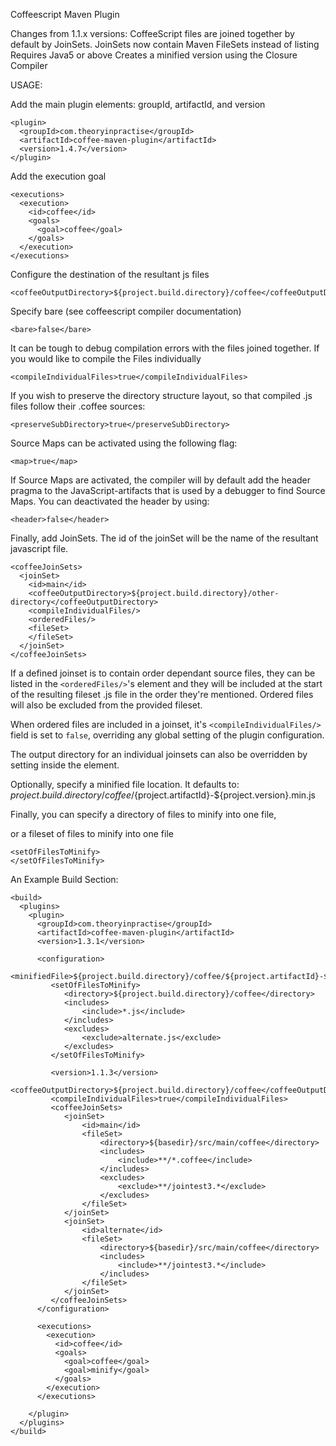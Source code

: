 Coffeescript Maven Plugin

Changes from 1.1.x versions:
CoffeeScript files are joined together by default by JoinSets.
JoinSets now contain Maven FileSets instead of listing
Requires Java5 or above
Creates a minified version using the Closure Compiler


USAGE:

Add the main plugin elements:  groupId, artifactId, and version

    <plugin>
      <groupId>com.theoryinpractise</groupId>
      <artifactId>coffee-maven-plugin</artifactId>
      <version>1.4.7</version>
    </plugin>

Add the execution goal

    <executions>
      <execution>
        <id>coffee</id>
        <goals>
          <goal>coffee</goal>
        </goals>
      </execution>
    </executions>

Configure the destination of the resultant js files

    <coffeeOutputDirectory>${project.build.directory}/coffee</coffeeOutputDirectory>

Specify bare (see coffeescript compiler documentation)

    <bare>false</bare>

It can be tough to debug compilation errors with the files joined together.  If you would like to compile the Files individually

    <compileIndividualFiles>true</compileIndividualFiles>

If you wish to preserve the directory structure layout, so that compiled .js files follow their .coffee sources:

    <preserveSubDirectory>true</preserveSubDirectory>
    
Source Maps can be activated using the following flag:
    
    <map>true</map>
    
If Source Maps are activated, the compiler will by default add the header pragma to the JavaScript-artifacts that is used by a debugger to find Source Maps. You can deactivated the header by using:

    <header>false</header>

Finally, add JoinSets.  The id of the joinSet will be the name of the resultant javascript file.

    <coffeeJoinSets>
      <joinSet>
        <id>main</id>
        <coffeeOutputDirectory>${project.build.directory}/other-directory</coffeeOutputDirectory>
        <compileIndividualFiles/>
        <orderedFiles/>
        <fileSet>
        </fileSet>
      </joinSet>
    </coffeeJoinSets>

If a defined joinset is to contain order dependant source files, they can be listed in the `<orderedFiles/>`'s element and
they will be included at the start of the resulting fileset .js file in the order they're mentioned. Ordered files will also be excluded
from the provided fileset.

When ordered files are included in a joinset, it's `<compileIndividualFiles/>` field is set to `false`, overriding any global setting
of the plugin configuration.

The output directory for an individual joinsets can also be overridden by setting <coffeeOutputDirectory/> inside
the <joinSet/> element.

Optionally, specify a minified file location.  It defaults to:
    <minifiedFile>${project.build.directory}/coffee/${project.artifactId}-${project.version}.min.js</minifiedFile>

Finally, you can specify a directory of files to minify into one file,
    <directoryOfFilesToMinify></directoryOfFilesToMinify>

or a fileset of files to minify into one file

    <setOfFilesToMinify>
    </setOfFilesToMinify>

An Example Build Section:

    <build>
      <plugins>
        <plugin>
          <groupId>com.theoryinpractise</groupId>
          <artifactId>coffee-maven-plugin</artifactId>
          <version>1.3.1</version>

          <configuration>
             <minifiedFile>${project.build.directory}/coffee/${project.artifactId}-${project.version}.min.js</minifiedFile>
             <setOfFilesToMinify>
             	<directory>${project.build.directory}/coffee</directory>
             	<includes>
             		<include>*.js</include>
             	</includes>
             	<excludes>
             		<exclude>alternate.js</exclude>
             	</excludes>
             </setOfFilesToMinify>

             <version>1.1.3</version>
             <coffeeOutputDirectory>${project.build.directory}/coffee</coffeeOutputDirectory>
             <compileIndividualFiles>true</compileIndividualFiles>
             <coffeeJoinSets>
                <joinSet>
                    <id>main</id>
                    <fileSet>
                    	<directory>${basedir}/src/main/coffee</directory>
                    	<includes>
                    		<include>**/*.coffee</include>
                    	</includes>
                    	<excludes>
                    		<exclude>**/jointest3.*</exclude>
                    	</excludes>
                    </fileSet>
                </joinSet>
                <joinSet>
                    <id>alternate</id>
                    <fileSet>
                    	<directory>${basedir}/src/main/coffee</directory>
                    	<includes>
                    		<include>**/jointest3.*</include>
                    	</includes>
                    </fileSet>
                </joinSet>
             </coffeeJoinSets>
          </configuration>

          <executions>
            <execution>
              <id>coffee</id>
              <goals>
                <goal>coffee</goal>
                <goal>minify</goal>
              </goals>
            </execution>
          </executions>

        </plugin>
      </plugins>
    </build>

